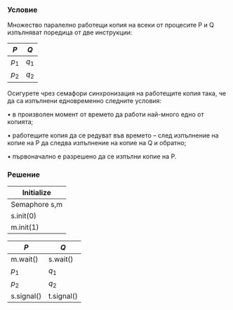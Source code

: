 ### Условие

Множество паралелно работещи копия на всеки от процесите P и Q изпълняват
поредица от две инструкции:

| $P$   | $Q$   |
|-------|-------|
| $p_1$ | $q_1$ |
| $p_2$ | $q_2$ |

Осигурете чрез семафори синхронизация на работещите копия така, че да са изпълнени едновременно следните условия:

• в произволен момент от времето да работи най-много едно от копията;

• работещите копия да се редуват във времето – след изпълнение на копие на P да следва
изпълнение на копие на Q и обратно;

• първоначално е разрешено да се изпълни копие на P.

### Решение


| Initialize  |
|-------------|
| Semaphore s,m |
| s.init(0)   |
| m.init(1)   |

| $P$        | $Q$       |
|------------|-----------|
| m.wait()   | s.wait()  |
| $p_1$      | $q_1$     |
| $p_2$      | $q_2$     |
| s.signal() | t.signal()|